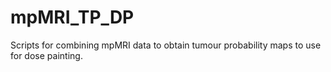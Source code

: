 # mpMRI_TP_DP
Scripts for combining mpMRI data to obtain tumour probability maps to use for dose painting.
